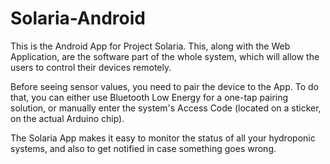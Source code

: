 # Solaria-Android
This is the Android App for Project Solaria. This, along with the Web Application, 
are the software part of the whole system, which will allow the users to control 
their devices remotely.

Before seeing sensor values, you need to pair the device to the App. To do that,
you can either use Bluetooth Low Energy for a one-tap pairing solution, or manually
enter the system's Access Code (located on a sticker, on the actual Arduino chip).

The Solaria App makes it easy to monitor the status of all your hydroponic systems,
and also to get notified in case something goes wrong.
